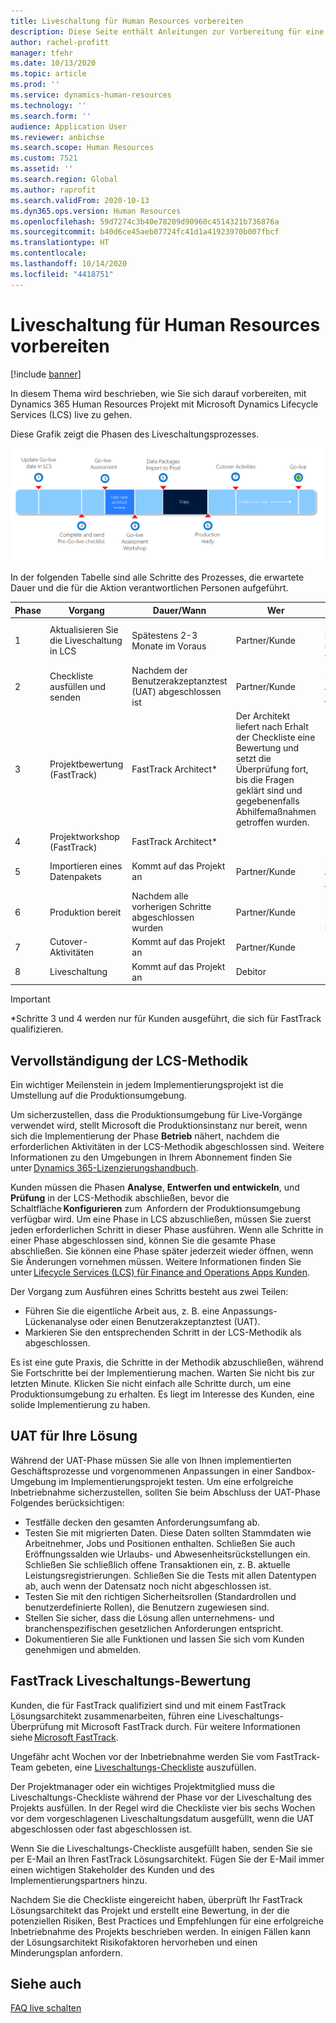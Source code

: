 ```yaml
---
title: Liveschaltung für Human Resources vorbereiten
description: Diese Seite enthält Anleitungen zur Vorbereitung für eine Liveschaltung mit Dynamics 365 Human Resources.
author: rachel-profitt
manager: tfehr
ms.date: 10/13/2020
ms.topic: article
ms.prod: ''
ms.service: dynamics-human-resources
ms.technology: ''
ms.search.form: ''
audience: Application User
ms.reviewer: anbichse
ms.search.scope: Human Resources
ms.custom: 7521
ms.assetid: ''
ms.search.region: Global
ms.author: raprofit
ms.search.validFrom: 2020-10-13
ms.dyn365.ops.version: Human Resources
ms.openlocfilehash: 59d7274c3b40e78209d90960c4514321b736876a
ms.sourcegitcommit: b40d6ce45aeb07724fc41d1a41923970b007fbcf
ms.translationtype: HT
ms.contentlocale: 
ms.lasthandoff: 10/14/2020
ms.locfileid: "4418751"
---
```

# <a name="prepare-for-human-resources-go-live"></a>Liveschaltung für Human Resources vorbereiten

[!include [banner](../includes/banner.md)]

In diesem Thema wird beschrieben, wie Sie sich darauf vorbereiten, mit Dynamics 365 Human Resources Projekt mit Microsoft Dynamics Lifecycle Services (LCS) live zu gehen. 

Diese Grafik zeigt die Phasen des Liveschaltungsprozesses. 

![Liveschaltungsprozess](./media/hr-admin-go-live-prepare-process.png)

In der folgenden Tabelle sind alle Schritte des Prozesses, die erwartete Dauer und die für die Aktion verantwortlichen Personen aufgeführt.

| Phase | Vorgang | Dauer/Wann | Wer | Notizen |
| --- | --- | --- | --- |--- |
| 1 | Aktualisieren Sie die Liveschaltung in LCS | Spätestens 2-3 Monate im Voraus | Partner/Kunde | Die Meilensteintermine sollten laufend auf dem neuesten Stand gehalten werden. |
| 2 | Checkliste ausfüllen und senden | Nachdem der Benutzerakzeptanztest (UAT) abgeschlossen ist | Partner/Kunde | Befolgen Sie die Anweisungen in [FastTrack Liveschaltungs-Bewertung](hr-admin-go-live-prepare.md#fasttrack-go-live-assessment). |
| 3 | Projektbewertung (FastTrack) | FastTrack Architect* | Der Architekt liefert nach Erhalt der Checkliste eine Bewertung und setzt die Überprüfung fort, bis die Fragen geklärt sind und gegebenenfalls Abhilfemaßnahmen getroffen wurden. |
| 4 | Projektworkshop (FastTrack) | FastTrack Architect* | |
| 5 | Importieren eines Datenpakets | Kommt auf das Projekt an | Partner/Kunde | Folgen Sie den Anweisungen in [Datenverwaltungsübersicht](https://docs.microsoft.com/dynamics365/fin-ops-core/dev-itpro/data-entities/data-entities-data-packages).|
| 6 | Produktion bereit | Nachdem alle vorherigen Schritte abgeschlossen wurden | Partner/Kunde | Partner/Kunde kann die Kontrolle über die Produktionsumgebung übernehmen.|
| 7 | Cutover-Aktivitäten | Kommt auf das Projekt an | Partner/Kunde | |
| 8 | Liveschaltung | Kommt auf das Projekt an | Debitor | |

> [!IMPORTANT]
> *Schritte 3 und 4 werden nur für Kunden ausgeführt, die sich für FastTrack qualifizieren.

## <a name="completing-the-lcs-methodology"></a>Vervollständigung der LCS-Methodik

Ein wichtiger Meilenstein in jedem Implementierungsprojekt ist die Umstellung auf die Produktionsumgebung. 

Um sicherzustellen, dass die Produktionsumgebung für Live-Vorgänge verwendet wird, stellt Microsoft die Produktionsinstanz nur bereit, wenn sich die Implementierung der Phase **Betrieb** nähert, nachdem die erforderlichen Aktivitäten in der LCS-Methodik abgeschlossen sind. Weitere Informationen zu den Umgebungen in Ihrem Abonnement finden Sie unter [Dynamics 365-Lizenzierungshandbuch](https://go.microsoft.com/fwlink/?LinkId=866544). 

Kunden müssen die Phasen **Analyse**, **Entwerfen und entwickeln**, und **Prüfung** in der LCS-Methodik abschließen, bevor die Schaltfläche **Konfigurieren** zum  Anfordern der Produktionsumgebung verfügbar wird. Um eine Phase in LCS abzuschließen, müssen Sie zuerst jeden erforderlichen Schritt in dieser Phase ausführen. Wenn alle Schritte in einer Phase abgeschlossen sind, können Sie die gesamte Phase abschließen. Sie können eine Phase später jederzeit wieder öffnen, wenn Sie Änderungen vornehmen müssen. Weitere Informationen finden Sie unter [Lifecycle Services (LCS) für Finance and Operations Apps Kunden](https://docs.microsoft.com/dynamics365/fin-ops-core/dev-itpro/lifecycle-services/lcs-works-lcs). 

Der Vorgang zum Ausführen eines Schritts besteht aus zwei Teilen: 

- Führen Sie die eigentliche Arbeit aus, z. B. eine Anpassungs-Lückenanalyse oder einen Benutzerakzeptanztest (UAT). 
- Markieren Sie den entsprechenden Schritt in der LCS-Methodik als abgeschlossen. 

Es ist eine gute Praxis, die Schritte in der Methodik abzuschließen, während Sie Fortschritte bei der Implementierung machen. Warten Sie nicht bis zur letzten Minute. Klicken Sie nicht einfach alle Schritte durch, um eine Produktionsumgebung zu erhalten. Es liegt im Interesse des Kunden, eine solide Implementierung zu haben. 

## <a name="uat-for-your-solution"></a>UAT für Ihre Lösung

Während der UAT-Phase müssen Sie alle von Ihnen implementierten Geschäftsprozesse und vorgenommenen Anpassungen in einer Sandbox-Umgebung im Implementierungsprojekt testen. Um eine erfolgreiche Inbetriebnahme sicherzustellen, sollten Sie beim Abschluss der UAT-Phase Folgendes berücksichtigen: 

- Testfälle decken den gesamten Anforderungsumfang ab. 
- Testen Sie mit migrierten Daten. Diese Daten sollten Stammdaten wie Arbeitnehmer, Jobs und Positionen enthalten. Schließen Sie auch Eröffnungssalden wie Urlaubs- und Abwesenheitsrückstellungen ein. Schließen Sie schließlich offene Transaktionen ein, z. B. aktuelle Leistungsregistrierungen. Schließen Sie die Tests mit allen Datentypen ab, auch wenn der Datensatz noch nicht abgeschlossen ist. 
- Testen Sie mit den richtigen Sicherheitsrollen (Standardrollen und benutzerdefinierte Rollen), die Benutzern zugewiesen sind. 
- Stellen Sie sicher, dass die Lösung allen unternehmens- und branchenspezifischen gesetzlichen Anforderungen entspricht. 
- Dokumentieren Sie alle Funktionen und lassen Sie sich vom Kunden genehmigen und abmelden. 

## <a name="fasttrack-go-live-assessment"></a>FastTrack Liveschaltungs-Bewertung

Kunden, die für FastTrack qualifiziert sind und mit einem FastTrack Lösungsarchitekt zusammenarbeiten, führen eine Liveschaltungs-Überprüfung mit Microsoft FastTrack durch. Für weitere Informationen siehe [Microsoft FastTrack](https://docs.microsoft.com/dynamics365/fin-ops-core/fin-ops/get-started/fasttrack-dynamics-365-overview). 

Ungefähr acht Wochen vor der Inbetriebnahme werden Sie vom FastTrack-Team gebeten, eine [Liveschaltungs-Checkliste](https://go.microsoft.com/fwlink/?linkid=2146013) auszufüllen.

Der Projektmanager oder ein wichtiges Projektmitglied muss die Liveschaltungs-Checkliste während der Phase vor der Liveschaltung des Projekts ausfüllen. In der Regel wird die Checkliste vier bis sechs Wochen vor dem vorgeschlagenen Liveschaltungsdatum ausgefüllt, wenn die UAT abgeschlossen oder fast abgeschlossen ist. 

Wenn Sie die Liveschaltungs-Checkliste ausgefüllt haben, senden Sie sie per E-Mail an Ihren FastTrack Lösungsarchitekt. Fügen Sie der E-Mail immer einen wichtigen Stakeholder des Kunden und des Implementierungspartners hinzu. 

Nachdem Sie die Checkliste eingereicht haben, überprüft Ihr FastTrack Lösungsarchitekt das Projekt und erstellt eine Bewertung, in der die potenziellen Risiken, Best Practices und Empfehlungen für eine erfolgreiche Inbetriebnahme des Projekts beschrieben werden. In einigen Fällen kann der Lösungsarchitekt Risikofaktoren hervorheben und einen Minderungsplan anfordern. 

## <a name="see-also"></a>Siehe auch

[FAQ live schalten](hr-admin-go-live-faq.md)